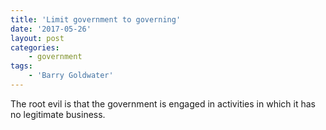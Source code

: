 ```yaml
---
title: 'Limit government to governing'
date: '2017-05-26'
layout: post
categories:
    - government
tags:
    - 'Barry Goldwater'
---
```


The root evil is that the government is engaged in activities in which it has no legitimate business.